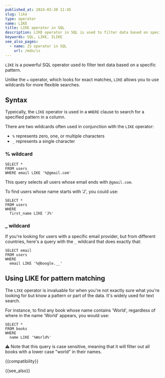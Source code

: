 ```yaml
---
published_at: 2024-03-30 11:45
slug: like
type: operator
name: LIKE
title: LIKE operator in SQL
description: LIKE operator in SQL is used to filter data based on specific text patterns.
keywords: SQL, LIKE, ILIKE
see_also_pages:
  - name: IS operator in SQL
    url: /mdn/is
---
```


`LIKE` is a powerful SQL operator used to filter text data based on a specific pattern.

Unlike the `=` operator, which looks for exact matches, `LIKE` allows you to use wildcards for more flexible searches.

## Syntax

Typeically, the `LIKE` operator is used in a `WHERE` clause to search for a specified pattern in a column.

There are two wildcards often used in conjunction with the `LIKE` operator:

- `%` represents zero, one, or multiple characters
- `_` represents a single character

### % wildcard

~~~pgsql
SELECT *
FROM users
WHERE email LIKE '%@gmail.com'
~~~

This query selects all users whose email ends with `@gmail.com`.

To find users whose name starts with 'J', you could use:

~~~pgsql
SELECT *
FROM users
WHERE
  first_name LIKE 'J%'
~~~

### _ wildcard

If you're looking for users with a specific email provider, but from different countries, here's a query with the `_` wildcard that does exactly that:

~~~pgsql
SELECT email
FROM users
WHERE
  email LIKE '%@boogle.__'
~~~

## Using LIKE for pattern matching

The `LIKE` operator is invaluable for when you're not exactly sure what you're looking for but know a pattern or part of the data. It's widely used for text search.

For instance, to find any book whose name contains 'World', regardless of where in the name 'World' appears, you would use:

~~~pgsql
SELECT *
FROM books
WHERE
  name LIKE '%World%'
~~~

:warning: Note that this query is case sensitive, meaning that it will filter out all books with a lower case "world" in their names.

{{compatibility}}

{{see_also}}
